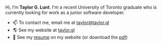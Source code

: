 Hi, I’m **Taylor G. Lunt**. I'm a recent University of Toronto graduate who is currently looking for work as a junior software developer.
- 📫 To contact me, email me at taylor@taylor.gl
- 🌎 See my website at [taylor.gl](https://taylor.gl)
- 📝 See my [resume](https://taylor.gl/resume) on my website (or download the [pdf](https://taylor.gl/pdf/Taylor_G_Lunt_Resume.pdf))
